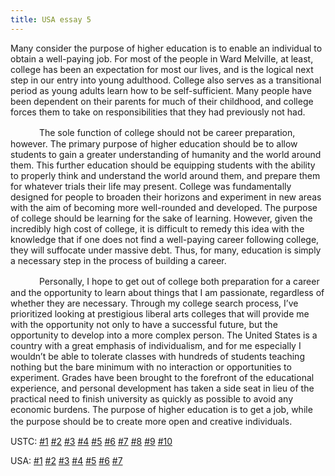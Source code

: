 ```yaml
---
title: USA essay 5
---
```


Many consider the purpose of higher education is to enable an individual to obtain a well-paying job. For most of the people in Ward Melville, at least, college has been an expectation for most our lives, and is the logical next step in our entry into young adulthood. College also serves as a transitional period as young adults learn how to be self-sufficient. Many people have been dependent on their parents for much of their childhood, and college forces them to take on responsibilities that they had previously not had.

　　　 The sole function of college should not be career preparation, however. The primary purpose of higher education should be to allow students to gain a greater understanding of humanity and the world around them. This further education should be equipping students with the ability to properly think and understand the world around them, and prepare them for whatever trials their life may present. College was fundamentally designed for people to broaden their horizons and experiment in new areas with the aim of becoming more well-rounded and developed. The purpose of college should be learning for the sake of learning. However, given the incredibly high cost of college, it is difficult to remedy this idea with the knowledge that if one does not find a well-paying career following college, they will suffocate under massive debt. Thus, for many, education is simply a necessary step in the process of building a career.

　　　 Personally, I hope to get out of college both preparation for a career and the opportunity to learn about things that I am passionate, regardless of whether they are necessary. Through my college search process, I’ve prioritized looking at prestigious liberal arts colleges that will provide me with the opportunity not only to have a successful future, but the opportunity to develop into a more complex person. The United States is a country with a great emphasis of individualism, and for me especially I wouldn’t be able to tolerate classes with hundreds of students teaching nothing but the bare minimum with no interaction or opportunities to experiment. Grades have been brought to the forefront of the educational experience, and personal development has taken a side seat in lieu of the practical need to finish university as quickly as possible to avoid any economic burdens. The purpose of higher education is to get a job, while the purpose should be to create more open and creative individuals.　

USTC: [\#1](/meeting/highereducation/ustc1) [\#2](/meeting/highereducation/ustc2) [\#3](/meeting/highereducation/ustc3) [\#4](/meeting/highereducation/ustc4) [\#5](/meeting/highereducation/ustc5) [\#6](/meeting/highereducation/ustc6)  [\#7](/meeting/highereducation/ustc7)  [\#8](/meeting/highereducation/ustc8) [\#9](/meeting/highereducation/ustc9) [\#10](/meeting/highereducation/ustc10)

USA: [\#1](/meeting/highereducation/usa1) [\#2](/meeting/highereducation/usa2) [\#3](/meeting/highereducation/usa3) [\#4](/meeting/highereducation/usa4) [\#5](/meeting/highereducation/usa5)  [\#6](/meeting/highereducation/usa6) [\#7](/meeting/highereducation/usa7)   
